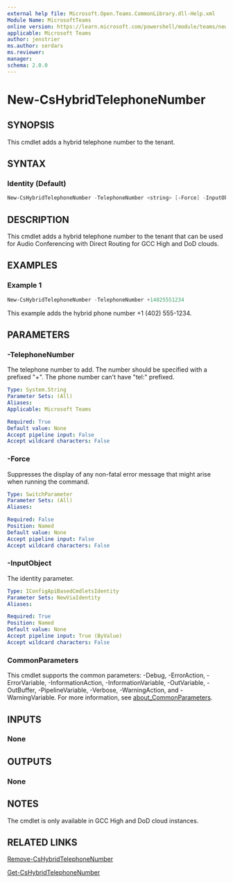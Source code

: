 ```yaml
---
external help file: Microsoft.Open.Teams.CommonLibrary.dll-Help.xml
Module Name: MicrosoftTeams
online version: https://learn.microsoft.com/powershell/module/teams/new-cshybridtelephonenumber
applicable: Microsoft Teams
author: jenstrier
ms.author: serdars
ms.reviewer:
manager:
schema: 2.0.0
---
```


# New-CsHybridTelephoneNumber

## SYNOPSIS
This cmdlet adds a hybrid telephone number to the tenant.

## SYNTAX

### Identity (Default)
```powershell
New-CsHybridTelephoneNumber -TelephoneNumber <string> [-Force] -InputObject <IConfigApiBasedCmdletsIdentity> [<CommonParameters>]
```

## DESCRIPTION
This cmdlet adds a hybrid telephone number to the tenant that can be used for Audio Conferencing with Direct Routing for GCC High and DoD clouds.

## EXAMPLES

### Example 1
```powershell
New-CsHybridTelephoneNumber -TelephoneNumber +14025551234
```
This example adds the hybrid phone number +1 (402) 555-1234.

## PARAMETERS

### -TelephoneNumber
The telephone number to add. The number should be specified with a prefixed "+". The phone number can't have "tel:" prefixed.

```yaml
Type: System.String
Parameter Sets: (All)
Aliases:
Applicable: Microsoft Teams

Required: True
Default value: None
Accept pipeline input: False
Accept wildcard characters: False
```

### -Force
Suppresses the display of any non-fatal error message that might arise when running the command.

```yaml
Type: SwitchParameter
Parameter Sets: (All)
Aliases:

Required: False
Position: Named
Default value: None
Accept pipeline input: False
Accept wildcard characters: False
```

### -InputObject
The identity parameter.

```yaml
Type: IConfigApiBasedCmdletsIdentity
Parameter Sets: NewViaIdentity
Aliases:

Required: True
Position: Named
Default value: None
Accept pipeline input: True (ByValue)
Accept wildcard characters: False
```

### CommonParameters
This cmdlet supports the common parameters: -Debug, -ErrorAction, -ErrorVariable, -InformationAction, -InformationVariable, -OutVariable, -OutBuffer, -PipelineVariable, -Verbose, -WarningAction, and -WarningVariable. For more information, see [about_CommonParameters](https://go.microsoft.com/fwlink/?LinkID=113216).

## INPUTS

### None

## OUTPUTS

### None

## NOTES

The cmdlet is only available in GCC High and DoD cloud instances.

## RELATED LINKS
[Remove-CsHybridTelephoneNumber](https://learn.microsoft.com/powershell/module/teams/remove-cshybridtelephonenumber)

[Get-CsHybridTelephoneNumber](https://learn.microsoft.com/powershell/module/teams/get-cshybridtelephonenumber)
